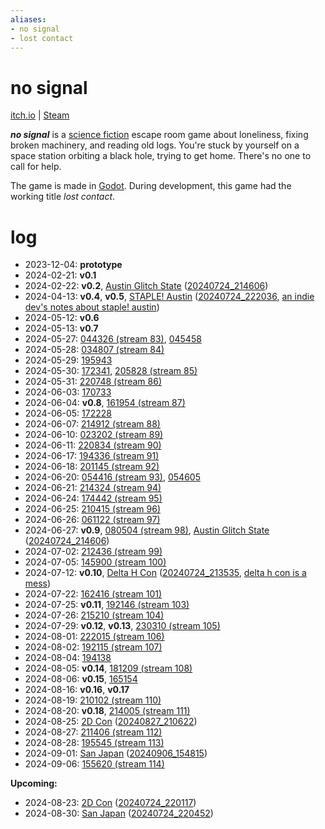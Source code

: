 ```yaml
---
aliases:
- no signal
- lost contact
---
```


# no signal

[itch.io](https://exodrifter.itch.io/no-signal) | [Steam](https://store.steampowered.com/app/2840590/no_signal/)

_**no signal**_ is a [science fiction](science-fiction.md) escape room game about loneliness, fixing broken machinery, and reading old logs. You're stuck by yourself on a space station orbiting a black hole, trying to get home. There's no one to call for help.

The game is made in [Godot](godot.md). During development, this game had the working title _lost contact_.

# log

- 2023-12-04: **prototype**
- 2024-02-21: **v0.1**
- 2024-02-22: **v0.2**, [Austin Glitch State](austin-glitch-state.md) ([20240724_214606](../entries/20240724_214606.md))
- 2024-04-13: **v0.4**, **v0.5**, [STAPLE! Austin](staple-austin.md) ([20240724_222036](../entries/20240724_222036.md), [an indie dev's notes about staple! austin](../blog/20240415_notes-about-staple.md))
- 2024-05-12: **v0.6**
- 2024-05-13: **v0.7**
- 2024-05-27: [044326 (stream 83)](../entries/20240528_044326.md), [045458](../entries/20240528_045458.md)
- 2024-05-28: [034807 (stream 84)](../entries/20240529_034807.md)
- 2024-05-29: [195943](../entries/20240529_195943.md)
- 2024-05-30: [172341](../entries/20240530_172341.md), [205828 (stream 85)](../entries/20240530_205828.md)
- 2024-05-31: [220748 (stream 86)](../entries/20240531_220748.md)
- 2024-06-03: [170733](../entries/20240603_170733.md)
- 2024-06-04: **v0.8**, [161954 (stream 87)](../entries/20240604_161954.md)
- 2024-06-05: [172228](../entries/20240605_172228.md)
- 2024-06-07: [214912 (stream 88)](../entries/20240607_214912.md)
- 2024-06-10: [023202 (stream 89)](../entries/20240611_023202.md)
- 2024-06-11: [220834 (stream 90)](../entries/20240611_220834.md)
- 2024-06-17: [194336 (stream 91)](../entries/20240617_194336.md)
- 2024-06-18: [201145 (stream 92)](../entries/20240618_201145.md)
- 2024-06-20: [054416 (stream 93)](../entries/20240621_054416.md), [054605](../entries/20240621_054605.md)
- 2024-06-21: [214324 (stream 94)](../entries/20240621_214324.md)
- 2024-06-24: [174442 (stream 95)](../entries/20240625_174442.md)
- 2024-06-25: [210415 (stream 96)](../entries/20240625_210415.md)
- 2024-06-26: [061122 (stream 97)](../entries/20240627_061122.md)
- 2024-06-27: **v0.9**, [080504 (stream 98)](../entries/20240629_080504.md), [Austin Glitch State](austin-glitch-state.md) ([20240724_214606](../entries/20240724_214606.md))
- 2024-07-02: [212436 (stream 99)](../entries/20240702_212436.md)
- 2024-07-05: [145900 (stream 100)](../entries/20240705_145900.md)
- 2024-07-12: **v0.10**, [Delta H Con](delta-h-con.md) ([20240724_213535](../entries/20240724_213535.md), [delta h con is a mess](../blog/20240716_delta-h-con-is-a-mess.md))
- 2024-07-22: [162416 (stream 101)](../entries/20240722_162416.md)
- 2024-07-25: **v0.11**, [192146 (stream 103)](../entries/20240725_192146.md)
- 2024-07-26: [215210 (stream 104)](../entries/20240726_215210.md)
- 2024-07-29: **v0.12**, **v0.13**, [230310 (stream 105)](../entries/20240729_230310.md)
- 2024-08-01: [222015 (stream 106)](../entries/20240801_222015.md)
- 2024-08-02: [192115 (stream 107)](../entries/20240802_192115.md)
- 2024-08-04: [194138](../entries/20240804_194138.md)
- 2024-08-05: **v0.14**, [181209 (stream 108)](../entries/20240805_181209.md)
- 2024-08-06: **v0.15**, [165154](../entries/20240806_165154.md)
- 2024-08-16: **v0.16**, **v0.17**
- 2024-08-19: [210102 (stream 110)](../entries/20240819_210102.md)
- 2024-08-20: **v0.18**, [214005 (stream 111)](../entries/20240820_214005.md)
- 2024-08-25: [2D Con](2d-con.md) ([20240827_210622](../entries/20240827_210622.md))
- 2024-08-27: [211406 (stream 112)](../entries/20240827_211406.md)
- 2024-08-28: [195545 (stream 113)](../entries/20240828_195545.md)
- 2024-09-01: [San Japan](san-japan.md) ([20240906_154815](../entries/20240906_154815.md))
- 2024-09-06: [155620 (stream 114)](../entries/20240906_155620.md)

**Upcoming:**
- 2024-08-23: [2D Con](2d-con.md) ([20240724_220117](../entries/20240724_220117.md))
- 2024-08-30: [San Japan](san-japan.md) ([20240724_220452](../entries/20240724_220452.md))
